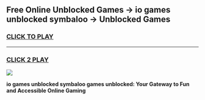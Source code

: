 
## Free Online Unblocked Games → io games unblocked symbaloo → Unblocked Games
<h3>
<a href="https://premium.freeplayer.one?title=io_games_unblocked_symbaloo&ref=21F">CLICK TO PLAY</a></h3>
<hr>

<h3>
<a href="https://premium.freeplayer.one?title=io_games_unblocked_symbaloo&ref=21F">CLICK 2 PLAY</a>
  
</h3>

<a href="https://premium.freeplayer.one?title=io_games_unblocked_symbaloo&ref=21F/"><img src="https://clearcache.store/games.png"></a>


**io games unblocked symbaloo games unblocked: Your Gateway to Fun and Accessible Online Gaming**
